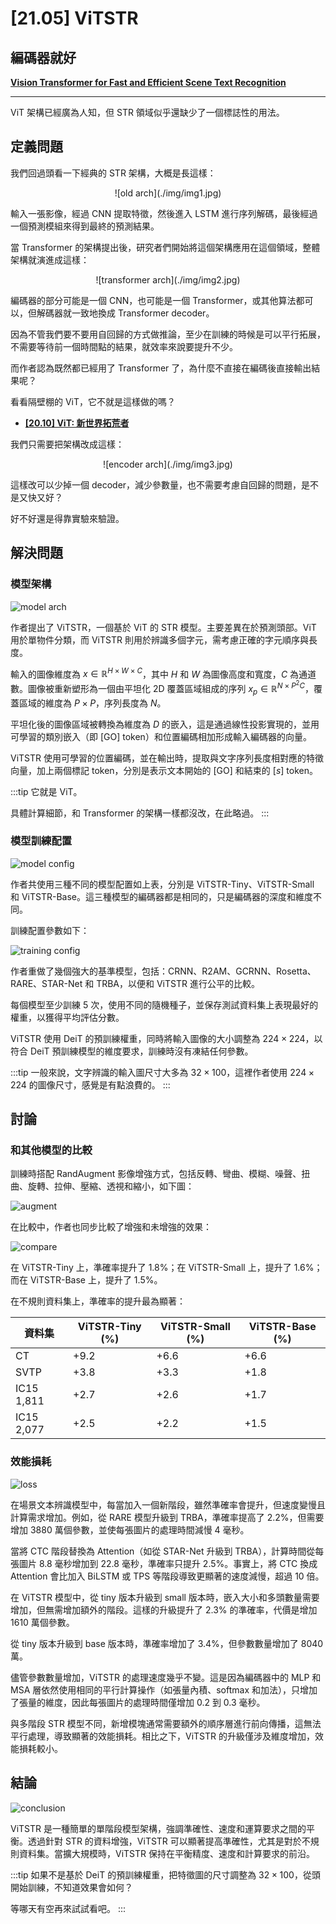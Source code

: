# [21.05] ViTSTR

## 編碼器就好

[**Vision Transformer for Fast and Efficient Scene Text Recognition**](https://arxiv.org/abs/2105.08582)

---

ViT 架構已經廣為人知，但 STR 領域似乎還缺少了一個標誌性的用法。

## 定義問題

我們回過頭看一下經典的 STR 架構，大概是長這樣：

<div align="center">
<figure style={{"width": "60%"}}>
![old arch](./img/img1.jpg)
</figure>
</div>

輸入一張影像，經過 CNN 提取特徵，然後進入 LSTM 進行序列解碼，最後經過一個預測模組來得到最終的預測結果。

當 Transformer 的架構提出後，研究者們開始將這個架構應用在這個領域，整體架構就演進成這樣：

<div align="center">
<figure style={{"width": "60%"}}>
![transformer arch](./img/img2.jpg)
</figure>
</div>

編碼器的部分可能是一個 CNN，也可能是一個 Transformer，或其他算法都可以，但解碼器就一致地換成 Transformer decoder。

因為不管我們要不要用自回歸的方式做推論，至少在訓練的時候是可以平行拓展，不需要等待前一個時間點的結果，就效率來說要提升不少。

而作者認為既然都已經用了 Transformer 了，為什麼不直接在編碼後直接輸出結果呢？

看看隔壁棚的 ViT，它不就是這樣做的嗎？

- [**[20.10] ViT: 新世界拓荒者**](../../vision-transformers/2010-vit/index.md)

我們只需要把架構改成這樣：

<div align="center">
<figure style={{"width": "60%"}}>
![encoder arch](./img/img3.jpg)
</figure>
</div>

這樣改可以少掉一個 decoder，減少參數量，也不需要考慮自回歸的問題，是不是又快又好？

好不好還是得靠實驗來驗證。

## 解決問題

### 模型架構

![model arch](./img/img4.jpg)

作者提出了 ViTSTR，一個基於 ViT 的 STR 模型。主要差異在於預測頭部。ViT 用於單物件分類，而 ViTSTR 則用於辨識多個字元，需考慮正確的字元順序與長度。

輸入的圖像維度為 $x \in \mathbb{R}^{H \times W \times C}$，其中 $H$ 和 $W$ 為圖像高度和寬度，$C$ 為通道數。圖像被重新塑形為一個由平坦化 2D 覆蓋區域組成的序列 $x_p \in \mathbb{R}^{N \times P^2C}$，覆蓋區域的維度為 $P \times P$，序列長度為 $N$。

平坦化後的圖像區域被轉換為維度為 $D$ 的嵌入，這是通過線性投影實現的，並用可學習的類別嵌入（即 $\text{[GO]}$ token）和位置編碼相加形成輸入編碼器的向量。

ViTSTR 使用可學習的位置編碼，並在輸出時，提取與文字序列長度相對應的特徵向量，加上兩個標記 token，分別是表示文本開始的 $\text{[GO]}$ 和結束的 $[s]$ token。

:::tip
它就是 ViT。

具體計算細節，和 Transformer 的架構一樣都沒改，在此略過。
:::

### 模型訓練配置

![model config](./img/img6.jpg)

作者共使用三種不同的模型配置如上表，分別是 ViTSTR-Tiny、ViTSTR-Small 和 ViTSTR-Base。這三種模型的編碼器都是相同的，只是編碼器的深度和維度不同。

訓練配置參數如下：

![training config](./img/img7.jpg)

作者重做了幾個強大的基準模型，包括：CRNN、R2AM、GCRNN、Rosetta、RARE、STAR-Net 和 TRBA，以便和 ViTSTR 進行公平的比較。

每個模型至少訓練 5 次，使用不同的隨機種子，並保存測試資料集上表現最好的權重，以獲得平均評估分數。

ViTSTR 使用 DeiT 的預訓練權重，同時將輸入圖像的大小調整為 $224 \times 224$，以符合 DeiT 預訓練模型的維度要求，訓練時沒有凍結任何參數。

:::tip
一般來說，文字辨識的輸入圖尺寸大多為 $32 \times 100$，這裡作者使用 $224 \times 224$ 的圖像尺寸，感覺是有點浪費的。
:::

## 討論

### 和其他模型的比較

訓練時搭配 RandAugment 影像增強方式，包括反轉、彎曲、模糊、噪聲、扭曲、旋轉、拉伸、壓縮、透視和縮小，如下圖：

![augment](./img/img10.jpg)

在比較中，作者也同步比較了增強和未增強的效果：

![compare](./img/img8.jpg)

在 ViTSTR-Tiny 上，準確率提升了 1.8%；在 ViTSTR-Small 上，提升了 1.6%；而在 ViTSTR-Base 上，提升了 1.5%。

在不規則資料集上，準確率的提升最為顯著：

| 資料集     | ViTSTR-Tiny (%) | ViTSTR-Small (%) | ViTSTR-Base (%) |
| ---------- | --------------- | ---------------- | --------------- |
| CT         | +9.2            | +6.6             | +6.6            |
| SVTP       | +3.8            | +3.3             | +1.8            |
| IC15 1,811 | +2.7            | +2.6             | +1.7            |
| IC15 2,077 | +2.5            | +2.2             | +1.5            |

### 效能損耗

![loss](./img/img9.jpg)

在場景文本辨識模型中，每當加入一個新階段，雖然準確率會提升，但速度變慢且計算需求增加。例如，從 RARE 模型升級到 TRBA，準確率提高了 2.2%，但需要增加 3880 萬個參數，並使每張圖片的處理時間減慢 4 毫秒。

當將 CTC 階段替換為 Attention（如從 STAR-Net 升級到 TRBA），計算時間從每張圖片 8.8 毫秒增加到 22.8 毫秒，準確率只提升 2.5%。事實上，將 CTC 換成 Attention 會比加入 BiLSTM 或 TPS 等階段導致更顯著的速度減慢，超過 10 倍。

在 ViTSTR 模型中，從 tiny 版本升級到 small 版本時，嵌入大小和多頭數量需要增加，但無需增加額外的階段。這樣的升級提升了 2.3% 的準確率，代價是增加 1610 萬個參數。

從 tiny 版本升級到 base 版本時，準確率增加了 3.4%，但參數數量增加了 8040 萬。

儘管參數數量增加，ViTSTR 的處理速度幾乎不變。這是因為編碼器中的 MLP 和 MSA 層依然使用相同的平行計算操作（如張量內積、softmax 和加法），只增加了張量的維度，因此每張圖片的處理時間僅增加 0.2 到 0.3 毫秒。

與多階段 STR 模型不同，新增模塊通常需要額外的順序層進行前向傳播，這無法平行處理，導致顯著的效能損耗。相比之下，ViTSTR 的升級僅涉及維度增加，效能損耗較小。

## 結論

![conclusion](./img/img11.jpg)

ViTSTR 是一種簡單的單階段模型架構，強調準確性、速度和運算要求之間的平衡。透過針對 STR 的資料增強，ViTSTR 可以顯著提高準確性，尤其是對於不規則資料集。當擴大規模時，ViTSTR 保持在平衡精度、速度和計算要求的前沿。

:::tip
如果不是基於 DeiT 的預訓練權重，把特徵圖的尺寸調整為 $32 \times 100$，從頭開始訓練，不知道效果會如何？

等哪天有空再來試試看吧。
:::
